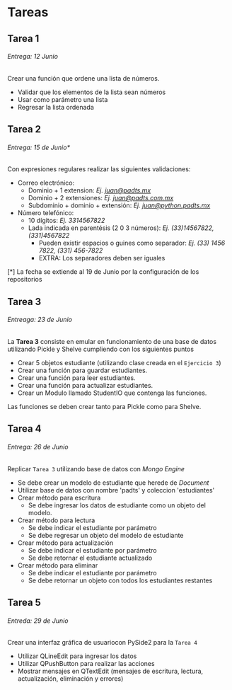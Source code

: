 # Tareas

## Tarea 1
###### *Entrega: 12 Junio*
Crear una función que ordene una lista de números.
* Validar que los elementos de la lista sean números
* Usar como parámetro una lista
* Regresar la lista ordenada

## Tarea 2
###### *Entrega: 15 de Junio**
Con expresiones regulares realizar las siguientes validaciones:
* Correo electrónico:
    * Dominio + 1 extension: *Ej. juan@padts.mx*
    * Dominio + 2 extensiones: *Ej. juan@padts.com.mx*
    * Subdominio + dominio + extensión: *Ej. juan@python.padts.mx*
* Número telefónico:
    * 10 dígitos: *Ej. 3314567822*
    * Lada indicada en parentésis (2 0 3 números): *Ej. (33)14567822, (331)4567822*
        * Pueden existir espacios o guines como separador: *Ej. (33) 1456 7822, (331) 456-7822*
        * EXTRA: Los separadores deben ser iguales

[*] La fecha se extiende al 19 de Junio por la configuración de los repositorios

## Tarea 3
###### *Entreaga: 23 de Junio*
La **Tarea 3** consiste en emular en funcionamiento de una base de datos utilizando Pickle y Shelve cumpliendo con los siguientes puntos
* Crear 5 objetos estudiante (utilizando clase creada en el `Ejercicio 3`)
* Crear una función para guardar estudiantes.
* Crear una función para leer estudiantes.
* Crear una función para actualizar estudiantes.
* Crear un Modulo llamado StudentIO que contenga las funciones.

Las funciones se deben crear tanto para Pickle como para Shelve.


## Tarea 4
###### *Entrega: 26 de Junio*
Replicar `Tarea 3` utilizando base de datos con *Mongo Engine*
* Se debe crear un modelo de estudiante que herede de *Document*
* Utilizar base de datos con nombre 'padts' y coleccion 'estudiantes'
* Crear método para escritura
    * Se debe ingresar los datos de estudiante como un objeto del modelo.
* Crear método para lectura
    * Se debe indicar el estudiante por parámetro
    * Se debe regresar un objeto del modelo de estudiante
* Crear método para actualización
    * Se debe indicar el estudiante por parámetro
    * Se debe retornar el estudiante actualizado
* Crear método para eliminar
    * Se debe indicar el estudiante por parámetro
    * Se debe retornar un objeto con todos los estudiantes restantes

## Tarea 5
###### *Entreda: 29 de Junio*
Crear una interfaz gráfica de usuariocon PySide2  para la `Tarea 4`
* Utilizar QLineEdit para ingresar los datos
* Utilizar QPushButton para realizar las acciones
* Mostrar mensajes en QTextEdit (mensajes de escritura, lectura, actualización, eliminación y errores)
